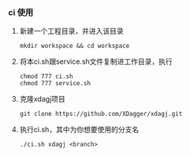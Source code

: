### ci 使用

1. 新建一个工程目录，并进入该目录

   ```shell
   mkdir workspace && cd workspace
   ```

2. 将本ci.sh跟service.sh文件复制进工作目录，执行

   ```shell
   chmod 777 ci.sh
   chmod 777 service.sh
   ```

3. 克隆xdagj项目

   ```shell
   git clone https://github.com/XDagger/xdagj.git
   ```

4. 执行ci.sh，其中<branch>为你想要使用的分支名

   ```shell
   ./ci.sh xdagj <branch>
   ```

   
